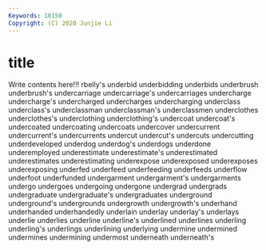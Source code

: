 ```yaml
---
Keywords: 18150
Copyright: (C) 2020 Junjie Li
---
```


# title

Write contents here!!!
rbelly's 
underbid 
underbidding 
underbids 
underbrush
underbrush's 
undercarriage 
undercarriage's 
undercarriages 
undercharge 
undercharge's 
undercharged 
undercharges 
undercharging 
underclass
underclass's 
underclassman 
underclassman's 
underclassmen 
underclothes 
underclothes's 
underclothing 
underclothing's 
undercoat 
undercoat's
undercoated 
undercoating 
undercoats 
undercover 
undercurrent 
undercurrent's 
undercurrents 
undercut 
undercut's 
undercuts
undercutting 
underdeveloped 
underdog 
underdog's 
underdogs 
underdone 
underemployed 
underestimate 
underestimate's 
underestimated
underestimates 
underestimating 
underexpose 
underexposed 
underexposes 
underexposing 
underfed 
underfeed 
underfeeding 
underfeeds
underflow 
underfoot 
underfunded 
undergarment 
undergarment's 
undergarments 
undergo 
undergoes 
undergoing 
undergone
undergrad 
undergrads 
undergraduate 
undergraduate's 
undergraduates 
underground 
underground's 
undergrounds 
undergrowth 
undergrowth's
underhand 
underhanded 
underhandedly 
underlain 
underlay 
underlay's 
underlays 
underlie 
underlies 
underline
underline's 
underlined 
underlines 
underling 
underling's 
underlings 
underlining 
underlying 
undermine 
undermined
undermines 
undermining 
undermost 
underneath 
underneath's 
